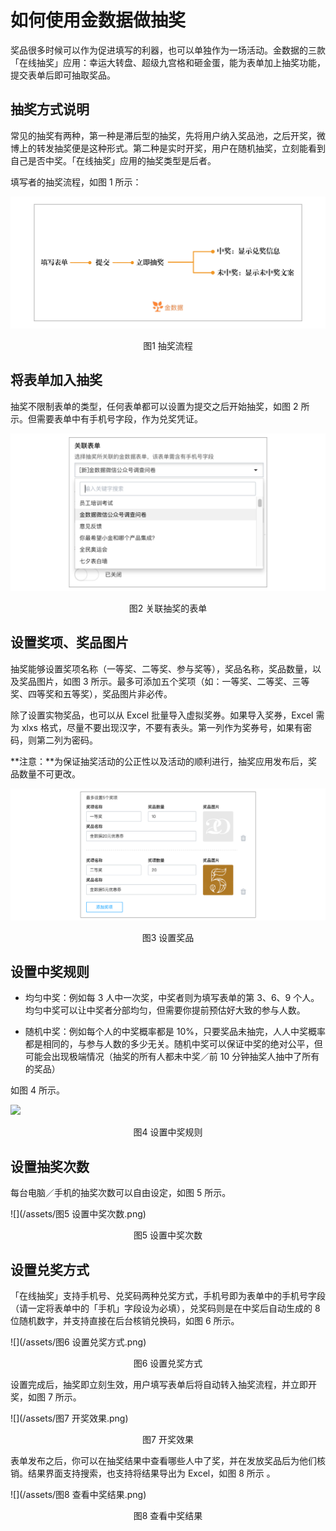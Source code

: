 # 如何使用金数据做抽奖

奖品很多时候可以作为促进填写的利器，也可以单独作为一场活动。金数据的三款「在线抽奖」应用：幸运大转盘、超级九宫格和砸金蛋，能为表单加上抽奖功能，提交表单后即可抽取奖品。

## 抽奖方式说明

常见的抽奖有两种，第一种是滞后型的抽奖，先将用户纳入奖品池，之后开奖，微博上的转发抽奖便是这种形式。第二种是实时开奖，用户在随机抽奖，立刻能看到自己是否中奖。「在线抽奖」应用的抽奖类型是后者。

填写者的抽奖流程，如图 1 所示：

![](/assets/抽奖-抽奖流程.png)

<center>图1 抽奖流程</center>

## 将表单加入抽奖

抽奖不限制表单的类型，任何表单都可以设置为提交之后开始抽奖，如图 2 所示。但需要表单中有手机号字段，作为兑奖凭证。

![](/assets/抽奖-关联表单.png)

<center>图2 关联抽奖的表单</center>

## 设置奖项、奖品图片

抽奖能够设置奖项名称（一等奖、二等奖、参与奖等），奖品名称，奖品数量，以及奖品图片，如图 3 所示。最多可添加五个奖项（如：一等奖、二等奖、三等奖、四等奖和五等奖），奖品图片非必传。

除了设置实物奖品，也可以从 Excel 批量导入虚拟奖券。如果导入奖券，Excel 需为 xlxs 格式，尽量不要出现汉字，不要有表头。第一列作为奖券号，如果有密码，则第二列为密码。

**注意：**为保证抽奖活动的公正性以及活动的顺利进行，抽奖应用发布后，奖品数量不可更改。

![](assets/抽奖-奖品设置.png)

<center>图3 设置奖品</center>

## 设置中奖规则

* 均匀中奖：例如每 3 人中一次奖，中奖者则为填写表单的第 3、6、9 个人。均匀中奖可以让中奖者分部均匀，但需要你提前预估好大致的参与人数。

* 随机中奖：例如每个人的中奖概率都是 10%，只要奖品未抽完，人人中奖概率都是相同的，与参与人数的多少无关。随机中奖可以保证中奖的绝对公平，但可能会出现极端情况（抽奖的所有人都未中奖／前 10 分钟抽奖人抽中了所有的奖品）


如图 4 所示。

![](https://ws1.sinaimg.cn/large/c25e83dbgy1flxvxha9hdj21hc0ze44x.jpg)

<center>图4 设置中奖规则</center>

## 设置抽奖次数

每台电脑／手机的抽奖次数可以自由设定，如图 5 所示。

![](/assets/图5 设置中奖次数.png)

<center>图5 设置中奖次数</center>

## 设置兑奖方式

「在线抽奖」支持手机号、兑奖码两种兑奖方式，手机号即为表单中的手机号字段（请一定将表单中的「手机」字段设为必填），兑奖码则是在中奖后自动生成的 8 位随机数字，并支持直接在后台核销兑换码，如图 6 所示。

![](/assets/图6 设置兑奖方式.png)

<center>图6 设置兑奖方式</center>

设置完成后，抽奖即立刻生效，用户填写表单后将自动转入抽奖流程，并立即开奖，如图 7 所示。

![](/assets/图7 开奖效果.png)

<center>图7 开奖效果</center>

表单发布之后，你可以在抽奖结果中查看哪些人中了奖，并在发放奖品后为他们核销。结果界面支持搜索，也支持将结果导出为 Excel，如图 8 所示 。

![](/assets/图8 查看中奖结果.png)

<center>图8 查看中奖结果</center>
